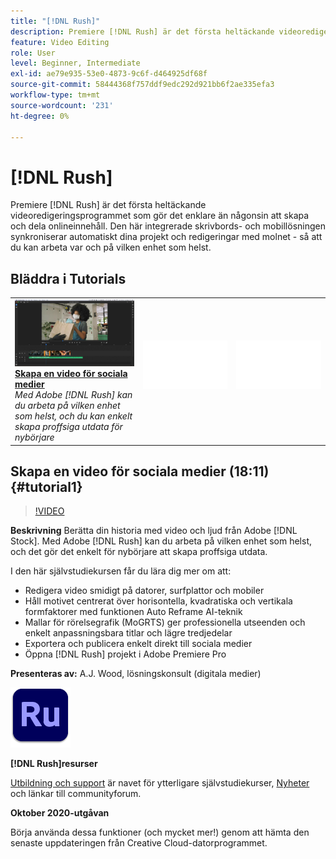 ```yaml
---
title: "[!DNL Rush]"
description: Premiere [!DNL Rush] är det första heltäckande videoredigeringsprogrammet som gör det enklare än någonsin att skapa och dela onlineinnehåll
feature: Video Editing
role: User
level: Beginner, Intermediate
exl-id: ae79e935-53e0-4873-9c6f-d464925df68f
source-git-commit: 58444368f757ddf9edc292d921bb6f2ae335efa3
workflow-type: tm+mt
source-wordcount: '231'
ht-degree: 0%

---
```


# [!DNL Rush]

Premiere [!DNL Rush] är det första heltäckande videoredigeringsprogrammet som gör det enklare än någonsin att skapa och dela onlineinnehåll. Den här integrerade skrivbords- och mobillösningen synkroniserar automatiskt dina projekt och redigeringar med molnet - så att du kan arbeta var och på vilken enhet som helst.

## Bläddra i Tutorials

<table style="table-layout:fixed">
<tr>
 <td>
   <a href="rush.md#tutorial1">
      <img alt="Skapa en video för sociala medier" src="../assets/rush_socialMediaAd_wood_thumbnail.jpg" />
   </a>
    <div>
   <a href="rush.md#tutorial1"><strong>Skapa en video för sociala medier</strong></a>
    </div>
    <em>Med Adobe [!DNL Rush] kan du arbeta på vilken enhet som helst, och du kan enkelt skapa proffsiga utdata för nybörjare</em>
    <br>
  </td>
  <td>
    <img alt="Avgränsare" src="../assets/Whitespacer.png" />
    <div>
    <br>
  </td>
  <td>
    <img alt="Avgränsare" src="../assets/Whitespacer.png" />
    <div>
    <br>
  </td>
</tr>
</table>

## Skapa en video för sociala medier (18:11) {#tutorial1}

>[!VIDEO](https://video.tv.adobe.com/v/326900?hidetitle=true)

**Beskrivning**
Berätta din historia med video och ljud från Adobe [!DNL Stock]. Med Adobe [!DNL Rush] kan du arbeta på vilken enhet som helst, och det gör det enkelt för nybörjare att skapa proffsiga utdata.

I den här självstudiekursen får du lära dig mer om att:
* Redigera video smidigt på datorer, surfplattor och mobiler
* Håll motivet centrerat över horisontella, kvadratiska och vertikala formfaktorer med funktionen Auto Reframe AI-teknik
* Mallar för rörelsegrafik (MoGRTS) ger professionella utseenden och enkelt anpassningsbara titlar och lägre tredjedelar
* Exportera och publicera enkelt direkt till sociala medier
* Öppna [!DNL Rush] projekt i Adobe Premiere Pro

**Presenteras av:**
A.J. Wood, lösningskonsult (digitala medier)

![Rush-logotyp](../assets/ru_appicon_96.png)

**[!DNL Rush]resurser**

[Utbildning och support](https://helpx.adobe.com/support/premiere-rush.html) är navet för ytterligare självstudiekurser, [Nyheter](https://helpx.adobe.com/premiere-rush/user-guide.html/premiere-rush/help/whats-new.ug.html) och länkar till communityforum.

**Oktober 2020-utgåvan**

Börja använda dessa funktioner (och mycket mer!) genom att hämta den senaste uppdateringen från Creative Cloud-datorprogrammet.
